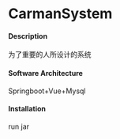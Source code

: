 # CarmanSystem

#### Description
为了重要的人所设计的系统

#### Software Architecture
Springboot+Vue+Mysql

#### Installation
run jar
